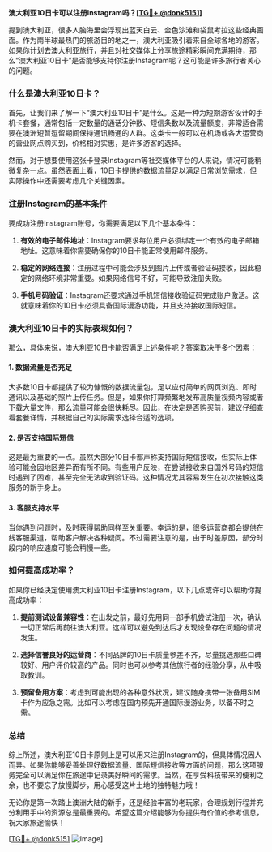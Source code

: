 **澳大利亚10日卡可以注册Instagram吗？[[TG💪+ @donk5151](https://t.me/s/donk5151)]**

提到澳大利亚，很多人脑海里会浮现出蓝天白云、金色沙滩和袋鼠考拉这些经典画面。作为南半球最热门的旅游目的地之一，澳大利亚吸引着来自全球各地的游客。如果你计划去澳大利亚旅行，并且对社交媒体上分享旅途精彩瞬间充满期待，那么“澳大利亚10日卡”是否能够支持你注册Instagram呢？这可能是许多旅行者关心的问题。

### **什么是澳大利亚10日卡？**

首先，让我们来了解一下“澳大利亚10日卡”是什么。这是一种为短期游客设计的手机卡套餐，通常包括一定数量的通话分钟数、短信条数以及流量额度，非常适合需要在澳洲短暂逗留期间保持通讯畅通的人群。这类卡一般可以在机场或各大运营商的营业网点购买到，价格相对实惠，是许多游客的选择。

然而，对于想要使用这张卡登录Instagram等社交媒体平台的人来说，情况可能稍微复杂一点。虽然表面上看，10日卡提供的数据流量足以满足日常浏览需求，但实际操作中还需要考虑几个关键因素。

### **注册Instagram的基本条件**

要成功注册Instagram账号，你需要满足以下几个基本条件：

1. **有效的电子邮件地址**：Instagram要求每位用户必须绑定一个有效的电子邮箱地址。这意味着你需要确保你的10日卡能正常使用邮件服务。
   
2. **稳定的网络连接**：注册过程中可能会涉及到图片上传或者验证码接收，因此稳定的网络环境非常重要。如果网络信号不好，可能导致注册失败。

3. **手机号码验证**：Instagram还要求通过手机短信接收验证码完成账户激活。这就意味着你的10日卡必须具备国际漫游功能，并且支持接收国际短信。

### **澳大利亚10日卡的实际表现如何？**

那么，具体来说，澳大利亚10日卡能否满足上述条件呢？答案取决于多个因素：

#### **1. 数据流量是否充足**
大多数10日卡都提供了较为慷慨的数据流量包，足以应付简单的网页浏览、即时通讯以及基础的照片上传任务。但是，如果你打算频繁地发布高质量视频内容或者下载大量文件，那么流量可能会很快耗尽。因此，在决定是否购买前，建议仔细查看套餐详情，并根据自己的实际需求选择合适的选项。

#### **2. 是否支持国际短信**
这是最为重要的一点。虽然大部分10日卡都声称支持国际短信接收，但实际上体验可能会因地区差异而有所不同。有些用户反映，在尝试接收来自国外号码的短信时遇到了困难，甚至完全无法收到验证码。这种情况尤其容易发生在初次接触这类服务的新手身上。

#### **3. 客服支持水平**
当你遇到问题时，及时获得帮助同样至关重要。幸运的是，很多运营商都会提供在线客服渠道，帮助客户解决各种疑问。不过需要注意的是，由于时差原因，部分时段内的响应速度可能会稍慢一些。

### **如何提高成功率？**

如果你已经决定使用澳大利亚10日卡注册Instagram，以下几点或许可以帮助你提高成功率：

1. **提前测试设备兼容性**：在出发之前，最好先用同一部手机尝试注册一次，确认一切正常后再前往澳大利亚。这样可以避免到达后才发现设备存在问题的情况发生。

2. **选择信誉良好的运营商**：不同品牌的10日卡质量参差不齐，尽量挑选那些口碑较好、用户评价较高的产品。同时也可以参考其他旅行者的经验分享，从中吸取教训。

3. **预留备用方案**：考虑到可能出现的各种意外状况，建议随身携带一张备用SIM卡作为应急之需。比如可以考虑在国内预先开通国际漫游业务，以备不时之需。

### **总结**

综上所述，澳大利亚10日卡原则上是可以用来注册Instagram的，但具体情况因人而异。如果你能够妥善处理好数据流量、国际短信接收等方面的问题，那么这项服务完全可以满足你在旅途中记录美好瞬间的需求。当然，在享受科技带来的便利之余，也不要忘了放慢脚步，用心感受这片土地的独特魅力哦！

无论你是第一次踏上澳洲大陆的新手，还是经验丰富的老玩家，合理规划行程并充分利用手中的资源总是最重要的。希望这篇介绍能够为你提供有价值的参考信息，祝大家旅途愉快！

[[TG💪+ @donk5151](https://t.me/s/donk5151) ![Image](https://i.postimg.cc/rwNCRYN7/Snipaste-2025-04-30-17-27-05.png)]